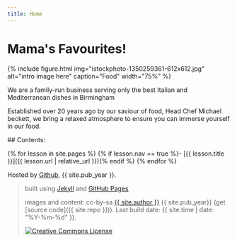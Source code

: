 ```yaml
---
title: Home
---
```


# Mama's Favourites!

{% include figure.html img="istockphoto-1350259361-612x612.jpg" alt="intro image here" caption="Food" width="75%" %}

We are a family-run business serving only the best Italian and Mediterranean dishes in Birmingham

Established over 20 years ago by our saviour of food, Head Chef Michael beckett, we bring a relaxed atmosphere to ensure you can immerse yourself in our food.

<div class="toc" markdown="1">
## Contents:

{% for lesson in site.pages %}
{% if lesson.nav == true %}- [{{ lesson.title }}]({{ lesson.url | relative_url }}){% endif %}
{% endfor %}
</div>

Hosted by [Github](https://github.com/), {{ site.pub_year }}.
 
> built using [Jekyll](https://jekyllrb.com/) and [GitHub Pages](https://pages.github.com/)
>
> images and content: cc-by-sa <a href="https://github.com/{{ site.github_username }}">{{ site.author }}</a> {{ site.pub_year}} (get [source code]({{ site.repo }})).
> Last build date: {{ site.time | date: "%Y-%m-%d" }}.
>
> <a href="http://creativecommons.org/licenses/by-sa/4.0/" rel="license"><img style="border-width: 0;" src="https://i.creativecommons.org/l/by-sa/4.0/88x31.png" alt="Creative Commons License" /></a>
